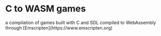 <h1>C to WASM games</h1>
a compilation of games built with C and SDL compiled to WebAssembly through [Emscripten](https://www.emscripten.org)
